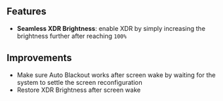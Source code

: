 ## Features

* **Seamless XDR Brightness**: enable XDR by simply increasing the brightness further after reaching `100%`


## Improvements

* Make sure Auto Blackout works after screen wake by waiting for the system to settle the screen reconfiguration
* Restore XDR Brightness after screen wake
